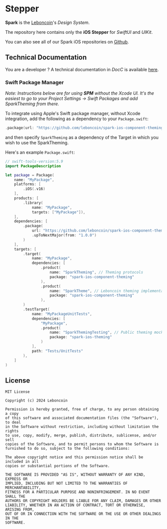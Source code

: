 # Stepper

**Spark** is the [Leboncoin](https://www.leboncoin.fr/)'s _Design System_.

The repository here contains only the **iOS Stepper** for _SwiftUI_ and _UIKit_.

You can also see all of our Spark iOS repositories on [Github](https://github.com/orgs/leboncoin/repositories?q=spark-ios+sort%3Aname-asc).

## Technical Documentation

You are a developer ? A technical documentation in _DocC_ is available [here](https://leboncoin.github.io/spark-ios-component-theming/).

### Swift Package Manager

_Note: Instructions below are for using **SPM** without the Xcode UI. It's the easiest to go to your Project Settings -> Swift Packages and add SparkTheming from there._

To integrate using Apple's Swift package manager, without Xcode integration, add the following as a dependency to your `Package.swift`:

```swift
.package(url: "https://github.com/leboncoin/spark-ios-component-theming.git", .upToNextMajor(from: "1.0.0"))
```

and then specify `SparkTheming` as a dependency of the Target in which you wish to use the SparkTheming.

Here's an example `Package.swift`:

```swift
// swift-tools-version:5.9
import PackageDescription

let package = Package(
    name: "MyPackage",
    platforms: [
        .iOS(.v16)
    ],
    products: [
        .library(
            name: "MyPackage",
            targets: ["MyPackage"]),
    ],
    dependencies: [
        .package(
            url: "https://github.com/leboncoin/spark-ios-component-theming.git",
            .upToNextMajor(from: "1.0.0")
        )
    ],
    targets: [
        .target(
            name: "MyPackage",
            dependencies: [
                .product(
                    name: "SparkTheming", // Theming protocols
                    package: "spark-ios-component-theming"
                ),
                .product(
                    name: "SparkTheme", // Leboncoin theming implementation
                    package: "spark-ios-component-theming"
                ),
        )
        .testTarget(
            name: "MyPackageUnitTests",
            dependencies: [
                "MyPackage",
                .product(
                    name: "SparkThemingTesting", // Public theming mocks
                    package: "spark-ios-theming"
                )
            ],
            path: "Tests/UnitTests"
        ),
    ]
)
```

## License

```
MIT License

Copyright (c) 2024 Leboncoin

Permission is hereby granted, free of charge, to any person obtaining a copy
of this software and associated documentation files (the "Software"), to deal
in the Software without restriction, including without limitation the rights
to use, copy, modify, merge, publish, distribute, sublicense, and/or sell
copies of the Software, and to permit persons to whom the Software is
furnished to do so, subject to the following conditions:

The above copyright notice and this permission notice shall be included in all
copies or substantial portions of the Software.

THE SOFTWARE IS PROVIDED "AS IS", WITHOUT WARRANTY OF ANY KIND, EXPRESS OR
IMPLIED, INCLUDING BUT NOT LIMITED TO THE WARRANTIES OF MERCHANTABILITY,
FITNESS FOR A PARTICULAR PURPOSE AND NONINFRINGEMENT. IN NO EVENT SHALL THE
AUTHORS OR COPYRIGHT HOLDERS BE LIABLE FOR ANY CLAIM, DAMAGES OR OTHER
LIABILITY, WHETHER IN AN ACTION OF CONTRACT, TORT OR OTHERWISE, ARISING FROM,
OUT OF OR IN CONNECTION WITH THE SOFTWARE OR THE USE OR OTHER DEALINGS IN THE
SOFTWARE.
```
